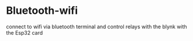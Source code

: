 # Bluetooth-wifi
connect to wifi via bluetooth terminal and control relays with the blynk with the Esp32 card

